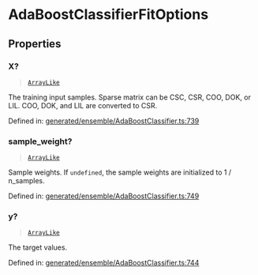 # AdaBoostClassifierFitOptions

## Properties

### X?

> [`ArrayLike`](../types/ArrayLike.md)

The training input samples. Sparse matrix can be CSC, CSR, COO, DOK, or LIL. COO, DOK, and LIL are converted to CSR.

Defined in:  [generated/ensemble/AdaBoostClassifier.ts:739](https://github.com/transitive-bullshit/scikit-learn-ts/blob/92ab806/packages/sklearn/src/generated/ensemble/AdaBoostClassifier.ts#L739)

### sample\_weight?

> [`ArrayLike`](../types/ArrayLike.md)

Sample weights. If `undefined`, the sample weights are initialized to 1 / n\_samples.

Defined in:  [generated/ensemble/AdaBoostClassifier.ts:749](https://github.com/transitive-bullshit/scikit-learn-ts/blob/92ab806/packages/sklearn/src/generated/ensemble/AdaBoostClassifier.ts#L749)

### y?

> [`ArrayLike`](../types/ArrayLike.md)

The target values.

Defined in:  [generated/ensemble/AdaBoostClassifier.ts:744](https://github.com/transitive-bullshit/scikit-learn-ts/blob/92ab806/packages/sklearn/src/generated/ensemble/AdaBoostClassifier.ts#L744)
